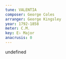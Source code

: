 ```yaml
---
tune: VALENTIA
composer: George Coles
arranger: George Kingsley
year: 1792-1858
meter: C.M.
key: E♭ Major
anacrusis: 0
---
```

undefined